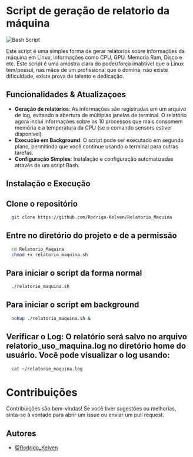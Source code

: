 # Script de geração de relatorio da máquina
![Bash Script](https://img.shields.io/badge/bash_script-%23121011.svg?style=for-the-badge&logo=gnu-bash&logoColor=white) 

Este script é uma simples forma de gerar relátorios sobre informações da máquina em Linux, informações como CPU, GPU. Memoria Ram, Disco e etc.
Este script é uma amostra clara do poder/força imabtivel que o Linux tem/possui, nas mãos de um profissional que o domina, não existe dificuldade, existe prova de talento e dedicação.

## Funcionalidades & Atualizaçoes

- **Geração de relatórios**: As informações são registradas em um arquivo de log, evitando a abertura de múltiplas janelas de terminal. O relatório agora inclui informações sobre os 10 processos que mais consomem memória e a temperatura da CPU (se o comando sensors estiver disponível).
- **Execução em Background**: O script pode ser executado em segundo plano, permitindo que você continue usando o terminal para outras tarefas.
- **Configuração Simples**: Instalação e configuração automatizadas através de um script Bash.


## Instalação e Execução

## Clone o repositório

```bash
  git clone https://github.com/Rodrigo-Kelven/Relatorio_Maquina
```
    
## Entre no diretório do projeto e de a permissão

```bash
  cd Relatorio_Maquina
  chmod +x relatorio_maquina.sh
```

## Para iniciar o script da forma normal

```bash
  ./relatorio_maquina.sh
```

## Para iniciar o script em background

```bash
  nohup ./relatorio_maquina.sh &
```

## Verificar o Log: O relatório será salvo no arquivo relatorio_uso_maquina.log no diretório home do usuário. Você pode visualizar o log usando:

```bash
  cat ~/relatorio_maquina.log
```
# Contribuições

Contribuições são bem-vindas! Se você tiver sugestões ou melhorias, sinta-se à vontade para abrir um issue ou enviar um pull request.


## Autores

- [@Rodrigo_Kelven](https://github.com/Rodrigo-Kelven)
